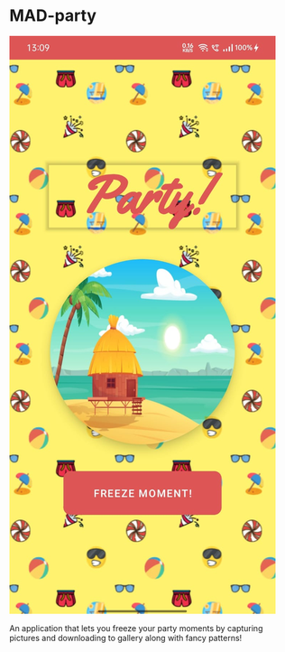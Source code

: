 # MAD-party

![Output-image](https://github.com/SuryaV-02/MAD-party/blob/main/output.jpeg)

An application that lets you freeze your party moments by capturing pictures and downloading to gallery along with fancy patterns!
